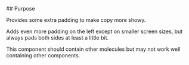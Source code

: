 ## Purpose

Provides some extra padding to make copy more showy.

Adds even more padding on the left except on smaller screen sizes, but always pads both sides at least a little bit.

This component should contain other molecules but may not work well containing other components.

